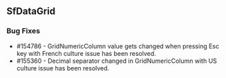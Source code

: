 ## SfDataGrid

### Bug Fixes

* \#154786 - GridNumericColumn value gets changed when pressing Esc key with French culture issue has been resolved.
* \#155360 - Decimal separator changed in GridNumericColumn with US culture issue has been resolved.
